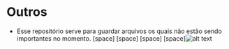 # Outros
- Esse repositório serve para guardar arquivos os quais não estão sendo importantes no momento.
[space]     [space]   [space]   [space]![alt text](http://www.estudioinfinito.com.br/site/wp-content/uploads/2012/05/outros01.jpg)
